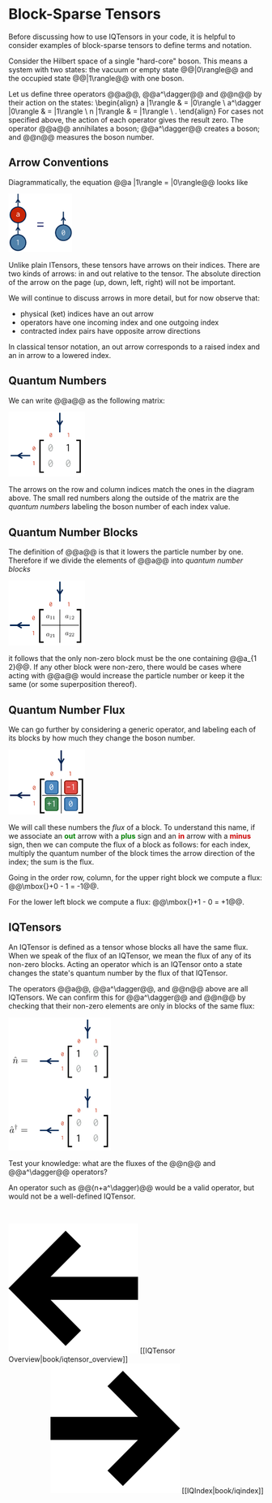 # Block-Sparse Tensors

Before discussing how to use IQTensors in your code, it is helpful to 
consider examples of block-sparse tensors to define terms and notation.

Consider the Hilbert space of a single "hard-core" boson. This means a
system with two states: the vacuum or empty state @@|0\rangle@@ and
the occupied state @@|1\rangle@@ with one boson.

Let us define three operators @@a@@, @@a^\dagger@@ and @@n@@ by their action on
the states:
\begin{align}
a |1\rangle & = |0\rangle \\
a^\dagger |0\rangle & = |1\rangle \\
n |1\rangle & = |1\rangle \ .
\end{align}
For cases not specified above, the action of each operator gives the result zero.
The operator @@a@@ annihilates a boson; @@a^\dagger@@ creates a boson; and
@@n@@ measures the boson number.

## Arrow Conventions

Diagrammatically, the equation @@a |1\rangle = |0\rangle@@ looks like

<img class="diagram" width="25%" src="docs/book/images/annihilation.png"/>

Unlike plain ITensors, these tensors have arrows on their indices. 
There are two kinds of arrows: in and out relative to the tensor. 
The absolute direction of the arrow on the page (up, down, left, right) will not be important.

We will continue to discuss arrows in more detail, but for now observe that:
* physical (ket) indices have an out arrow
* operators have one incoming index and one outgoing index
* contracted index pairs have opposite arrow directions

In classical tensor notation, an out arrow corresponds to
a raised index and an in arrow to a lowered index. 

## Quantum Numbers

We can write @@a@@ as the following matrix:

<img class="diagram" width="30%" src="docs/book/images/amatrix.png"/>

The arrows on the row and column indices match the ones in the diagram above.
The small red numbers along the outside of the matrix are the <i>quantum numbers</i>
labeling the boson number of each index value.

## Quantum Number Blocks

The definition of @@a@@ is that it lowers the particle number by one.
Therefore if we divide the elements of @@a@@ into 
<i>quantum number blocks</i>

<img class="diagram" width="30%" src="docs/book/images/ablocks.png"/>

it follows that the only non-zero block must be the one containing
@@a\_{1 2}@@. If any other block were non-zero, there would be cases
where acting with @@a@@ would increase the particle number or keep it the same (or some
superposition thereof).

## Quantum Number Flux

We can go further by considering a generic operator, and labeling each of its blocks
by how much they change the boson number.

<img class="diagram" width="30%" src="docs/book/images/fluxes.png"/>

We will call these numbers the <i>flux</i> of a block. To understand this name,
if we associate an <span style="color:green;font-weight:bold;">out</span> arrow with a
<span style="color:green;font-weight:bold;">plus</span> sign and an 
<span style="color:#C00;font-weight:bold;">in</span> arrow with a
<span style="color:#C00;font-weight:bold;">minus</span> sign,
then we can compute the flux of a block as follows: for each index, multiply
the quantum number of the block times the arrow direction of the index; the
sum is the flux.

Going in the order row, column, for the upper right block we compute a flux: @@\mbox{}+0 - 1 = -1@@.

For the lower left block we compute a flux: @@\mbox{}+1 - 0 = +1@@.

## IQTensors

An IQTensor is defined as a tensor whose blocks all have the same flux. 
When we speak of the flux of an IQTensor, we mean the flux of any of its non-zero blocks.
Acting an operator which is an IQTensor onto a state changes the state's quantum
number by the flux of that IQTensor.

The operators @@a@@, @@a^\dagger@@, and @@n@@ above are all IQTensors.
We can confirm this for @@a^\dagger@@ and @@n@@ by checking that their
non-zero elements are only in blocks of the same flux:

<img class="diagram" width="40%" src="docs/book/images/n_adag_ops.jpg"/>

Test your knowledge: what are the fluxes of the @@n@@ and @@a^\dagger@@ operators?

An operator such as @@(n+a^\dagger)@@ would be a valid operator, but would
not be a well-defined IQTensor.

<br/>

<span style="float:left;"><img src="docs/arrowleft.png" class="icon">
[[IQTensor Overview|book/iqtensor_overview]]
</span>

<span style="float:right;"><img src="docs/arrowright.png" class="icon">
[[IQIndex|book/iqindex]]
</span>

<br/>
